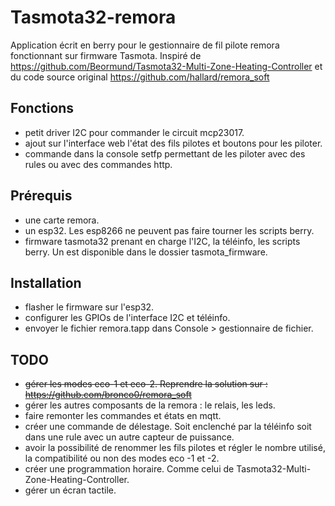 # Tasmota32-remora
Application écrit en berry pour le gestionnaire de fil pilote remora fonctionnant sur firmware Tasmota.
Inspiré de https://github.com/Beormund/Tasmota32-Multi-Zone-Heating-Controller et du code source original https://github.com/hallard/remora_soft

## Fonctions
  - petit driver I2C pour commander le circuit mcp23017.
  - ajout sur l'interface web l'état des fils pilotes et boutons pour les piloter.
  - commande dans la console setfp permettant de les piloter avec des rules ou avec des commandes http.

## Prérequis
  - une carte remora.
  - un esp32. Les esp8266 ne peuvent pas faire tourner les scripts berry.
  - firmware tasmota32 prenant en charge l'I2C, la téléinfo, les scripts berry. Un est disponible dans le dossier tasmota_firmware.

## Installation
  - flasher le firmware sur l'esp32.
  - configurer les GPIOs de l'interface I2C et téléinfo.
  - envoyer le fichier remora.tapp dans Console > gestionnaire de fichier.

## TODO
  - <strike>gérer les modes eco-1 et eco-2. Reprendre la solution sur : https://github.com/bronco0/remora_soft</strike>
  - gérer les autres composants de la remora : le relais, les leds.
  - faire remonter les commandes et états en mqtt.
  - créer une commande de délestage. Soit enclenché par la téléinfo soit dans une rule avec un autre capteur de puissance.
  - avoir la possibilité de renommer les fils pilotes et régler le nombre utilisé, la compatibilité ou non des modes eco -1 et -2.
  - créer une programmation horaire. Comme celui de Tasmota32-Multi-Zone-Heating-Controller.
  - gérer un écran tactile.
